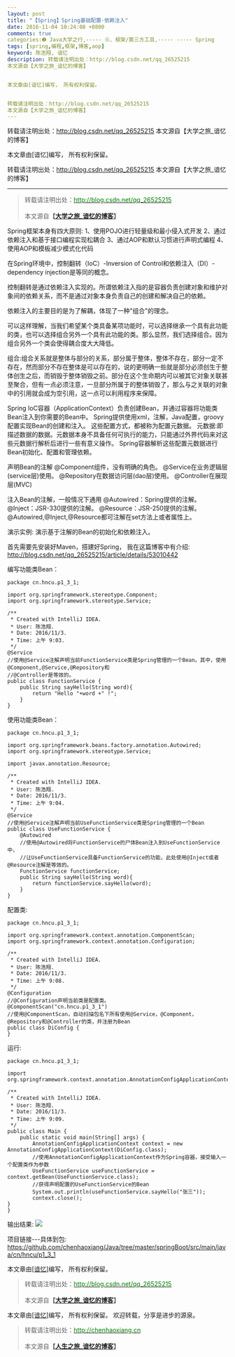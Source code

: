 ```yaml
---
layout: post
title: "【Spring】Spring基础配置-依赖注入"
date: 2016-11-04 10:24:08 +0800
comments: true
categories:❷ Java大学之行,----- ⑥、框架/第三方工具,----- ----- Spring
tags: [spring,编程,框架,博客,aop]
keyword: 陈浩翔, 谙忆
description: 转载请注明出处：http://blog.csdn.net/qq_26525215
本文源自【大学之旅_谙忆的博客】


本文章由[谙忆]编写， 所有权利保留。 


转载请注明出处：http://blog.csdn.net/qq_26525215
本文源自【大学之旅_谙忆的博客】 
---
```



转载请注明出处：http://blog.csdn.net/qq_26525215
本文源自【大学之旅_谙忆的博客】


本文章由[谙忆]编写， 所有权利保留。 


转载请注明出处：http://blog.csdn.net/qq_26525215
本文源自【大学之旅_谙忆的博客】
<!-- more -->
----------

<blockquote cite='陈浩翔'>
<p background-color='#D3D3D3'>转载请注明出处：<a href='http://blog.csdn.net/qq_26525215'><font color="green">http://blog.csdn.net/qq_26525215</font></a><br><br>
本文源自<strong>【<a href='http://blog.csdn.net/qq_26525215' target='_blank'>大学之旅_谙忆的博客</a>】</strong></p>
</blockquote>

Spring框架本身有四大原则:
1、使用POJO进行轻量级和最小侵入式开发
2、通过依赖注入和基于接口编程实现松耦合
3、通过AOP和默认习惯进行声明式编程
4、使用AOP和模板减少模式化代码

在Spring环境中，控制翻转（IoC）-Inversion of Control和依赖注入（DI）-dependency injection是等同的概念。

控制翻转是通过依赖注入实现的。所谓依赖注入指的是容器负责创建对象和维护对象间的依赖关系，而不是通过对象本身负责自己的创建和解决自己的依赖。

依赖注入的主要目的是为了解耦，体现了一种"组合"的理念。

可以这样理解，当我们希望某个类具备某项功能时，可以选择继承一个具有此功能的类，也可以选择组合另外一个具有此功能的类。那么显然，我们选择组合。因为组合另外一个类会使得耦合度大大降低。

组合:组合关系就是整体与部分的关系，部分属于整体，整体不存在，部分一定不存在，然而部分不存在整体是可以存在的，说的更明确一些就是部分必须创生于整体创生之后，而销毁于整体销毁之前。部分在这个生命期内可以被其它对象关联甚至聚合，但有一点必须注意，一旦部分所属于的整体销毁了，那么与之关联的对象中的引用就会成为空引用，这一点可以利用程序来保障。


Spring IoC容器（ApplicationContext）负责创建Bean，并通过容器将功能类Bean注入到你需要的Bean中。
Spring提供使用xml，注解，Java配置，groovy配置实现Bean的创建和注入。
这些配置方式，都被称为配置元数据。
元数据:即描述数据的数据。元数据本身不具备任何可执行的能力，只能通过外界代码来对这些元数据行解析后进行一些有意义操作。
Spring容器解析这些配置元数据进行Bean初始化、配置和管理依赖。

声明Bean的注解
	@Component组件，没有明确的角色。
	@Service在业务逻辑层(service层)使用。
	@Repository在数据访问层(dao层)使用。
	@Controller在展现层(MVC)
	
注入Bean的注解，一般情况下通用
	@Autowired：Spring提供的注解。
	@Inject：JSR-330提供的注解。
	@Resource：JSR-250提供的注解。
@Autowired,@Inject,@Resource都可注解在set方法上或者属性上。

演示实例:
演示基于注解的Bean的初始化和依赖注入。

首先需要先安装好Maven，搭建好Spring，
我在这篇博客中有介绍:
http://blog.csdn.net/qq_26525215/article/details/53010442

编写功能类Bean：
```
package cn.hncu.p1_3_1;

import org.springframework.stereotype.Component;
import org.springframework.stereotype.Service;

/**
 * Created with IntelliJ IDEA.
 * User: 陈浩翔.
 * Date: 2016/11/3.
 * Time: 上午 9:03.
 */
@Service
//使用@Service注解声明当前FunctionService类是Spring管理的一个Bean。其中，使用@Component,@Service,@Repository和
//@Controller是等效的。
public class FunctionService {
    public String sayHello(String word){
        return "Hello "+word +" !";
    }
}
```


使用功能类Bean：
```
package cn.hncu.p1_3_1;

import org.springframework.beans.factory.annotation.Autowired;
import org.springframework.stereotype.Service;

import javax.annotation.Resource;

/**
 * Created with IntelliJ IDEA.
 * User: 陈浩翔.
 * Date: 2016/11/3.
 * Time: 上午 9:04.
 */
@Service
//使用@Service注解声明当前UseFunctionService类是Spring管理的一个Bean
public class UseFunctionService {
    @Autowired
    //使用@Autowired将FunctionService的尸体Bean注入到UseFunctionService中，
    //让UseFunctionService具备FunctionService的功能，此处使用@Inject或者@Resource注解是等效的。
    FunctionService functionService;
    public String sayHello(String word){
        return functionService.sayHello(word);
    }
}

```


配置类:

```
package cn.hncu.p1_3_1;

import org.springframework.context.annotation.ComponentScan;
import org.springframework.context.annotation.Configuration;

/**
 * Created with IntelliJ IDEA.
 * User: 陈浩翔.
 * Date: 2016/11/3.
 * Time: 上午 9:08.
 */
@Configuration
//@Configuration声明当前类是配置类。
@ComponentScan("cn.hncu.p1_3_1")
//使用@ComponentScan，自动扫描包名下所有使用@Service，@Component，@Repository和@Controller的类，并注册为Bean
public class DiConfig {
}

```

运行:

```
package cn.hncu.p1_3_1;

import org.springframework.context.annotation.AnnotationConfigApplicationContext;

/**
 * Created with IntelliJ IDEA.
 * User: 陈浩翔.
 * Date: 2016/11/3.
 * Time: 上午 9:09.
 */
public class Main {
    public static void main(String[] args) {
        AnnotationConfigApplicationContext context = new AnnotationConfigApplicationContext(DiConfig.class);
        //使用AnnotationConfigApplicationContext作为Spring容器，接受输入一个配置类作为参数
        UseFunctionService useFunctionService = context.getBean(UseFunctionService.class);
        //获得声明配置的UseFunctionService的Bean
        System.out.println(useFunctionService.sayHello("张三"));
        context.close();
}
}

```

输出结果:
![](http://img.blog.csdn.net/20161104213807840)


项目链接---具体到包:
https://github.com/chenhaoxiang/Java/tree/master/springBoot/src/main/java/cn/hncu/p1_3_1

本文章由<a href="https://chenhaoxiang.github.io/">[谙忆]</a>编写， 所有权利保留。 
<blockquote cite='陈浩翔'>
<p background-color='#D3D3D3'>转载请注明出处：<a href='http://blog.csdn.net/qq_26525215'><font color="green">http://blog.csdn.net/qq_26525215</font></a><br><br>
本文源自<strong>【<a href='http://blog.csdn.net/qq_26525215' target='_blank'>大学之旅_谙忆的博客</a>】</strong></p>
</blockquote>


本文章由<a href="http://chenhaoxiang.cn/">[谙忆]</a>编写， 所有权利保留。 
欢迎转载，分享是进步的源泉。
<blockquote cite='陈浩翔'>
<p background-color='#D3D3D3'>转载请注明出处：<a href='http://chenhaoxiang.cn'><font color="green">http://chenhaoxiang.cn</font></a><br><br>
本文源自<strong>【<a href='http://chenhaoxiang.cn' target='_blank'>人生之旅_谙忆的博客</a>】</strong></p>
</blockquote>
